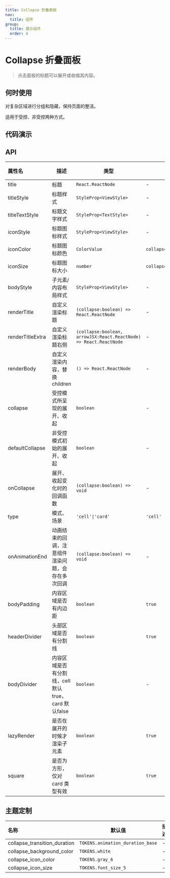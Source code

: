 ```yaml
---
title: Collapse 折叠面板
nav:
  title: 组件
group:
  title: 展示组件
  order: 4
---
```


# Collapse 折叠面板

> 点击面板的标题可以展开或收缩其内容。

## 何时使用

对复杂区域进行分组和隐藏，保持页面的整洁。

适用于受控、非受控两种方式。

## 代码演示

<code src="./__fixtures__/basic.tsx"></code>

## API

| 属性名           | 描述                                                 | 类型                                                              | 默认值                      | 版本 |
| :--------------- | ---------------------------------------------------- | ----------------------------------------------------------------- | --------------------------- | ---- |
| title            | 标题                                                 | `React.ReactNode`                                                 | -                           | -    |
| titleStyle       | 标题样式                                             | `StyleProp<ViewStyle>`                                            | -                           | -    |
| titleTextStyle   | 标题文字样式                                         | `StyleProp<TextStyle>`                                            | -                           | -    |
| iconStyle        | 标题图标样式                                         | `StyleProp<ViewStyle>`                                            | -                           | -    |
| iconColor        | 标题图标颜色                                         | `ColorValue`                                                      | `collapse_title_icon_color` | -    |
| iconSize         | 标题图标大小                                         | `number`                                                          | `collapse_title_icon_size`  | -    |
| bodyStyle        | 子元素/内容布局样式                                  | `StyleProp<ViewStyle>`                                            | -                           | -    |
| renderTitle      | 自定义渲染标题                                       | `(collapse:boolean) => React.ReactNode`                           | -                           | -    |
| renderTitleExtra | 自定义渲染标题右侧                                   | `(collapse:boolean, arrowJSX:React.ReactNode) => React.ReactNode` | -                           | -    |
| renderBody       | 自定义渲染内容，替换 children                        | `() => React.ReactNode`                                           | -                           | -    |
| collapse         | 受控模式所呈现的展开、收起                           | `boolean`                                                         | -                           | -    |
| defaultCollapse  | 非受控模式初始的展开、收起                           | `boolean`                                                         | -                           | -    |
| onCollapse       | 展开、收起变化时的回调函数                           | `(collapse:boolean) => void`                                      | -                           | -    |
| type             | 模式、场景                                           | `'cell'\|'card'`                                                  | `'cell'`                    | -    |
| onAnimationEnd   | 动画结束的回调，注意组件渲染问题，会存在多次回调     | `(collapse:boolean) => void`                                      | -                           | -    |
| bodyPadding      | 内容区域是否有内边距                                 | `boolean`                                                         | `true`                      | -    |
| headerDivider    | 头部区域是否有分割线                                 | `boolean`                                                         | `true`                      | -    |
| bodyDivider      | 内容区域是否有分割线，cell 默认 true，card 默认false | `boolean`                                                         | -                           | -    |
| lazyRender       | 是否在展开的时候才渲染子元素                         | `boolean`                                                         | `true`                      | -    |
| square           | 是否为方形，仅对 card 类型有效                       | `boolean`                                                         | `true`                      | -    |

## 主题定制

| 名称                         | 默认值                           | 描述 |
| :--------------------------- | -------------------------------- | ---- |
| collapse_transition_duration | `TOKENS.animation_duration_base` | -    |
| collapse_background_color    | `TOKENS.white`                   | -    |
| collapse_icon_color          | `TOKENS.gray_6`                  | -    |
| collapse_icon_size           | `TOKENS.font_size_5`             | -    |
